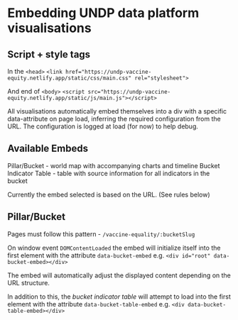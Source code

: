 # Embedding UNDP data platform visualisations

## Script + style tags

In the `<head>`
`<link href="https://undp-vaccine-equity.netlify.app/static/css/main.css" rel="stylesheet">`

And end of `<body>`
`<script src="https://undp-vaccine-equity.netlify.app/static/js/main.js"></script>`

All visualisations automatically embed themselves into a div with a specific data-attribute on page load, inferring the required configuration from the URL. The configuration is logged at load (for now) to help debug.

## Available Embeds

Pillar/Bucket - world map with accompanying charts and timeline
Bucket Indicator Table - table with source information for all indicators in the bucket

Currently the embed selected is based on the URL. (See rules below)

## Pillar/Bucket

Pages must follow this pattern - `/vaccine-equality/:bucketSlug`

On window event `DOMContentLoaded` the embed will initialize itself into the first element with the attribute `data-bucket-embed` e.g. `<div id="root" data-bucket-embed></div>`

The embed will automatically adjust the displayed content depending on the URL structure.

In addition to this, the _bucket indicator table_ will attempt to load into the first element with the attribute `data-bucket-table-embed` e.g. `<div data-bucket-table-embed></div>`